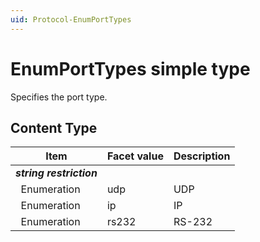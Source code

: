 ```yaml
---
uid: Protocol-EnumPortTypes
---
```


# EnumPortTypes simple type

Specifies the port type.

## Content Type

|Item|Facet value|Description|
|--- |--- |--- |
|***string restriction***|||
|&nbsp;&nbsp;Enumeration|udp|UDP|
|&nbsp;&nbsp;Enumeration|ip|IP|
|&nbsp;&nbsp;Enumeration|rs232|RS-232|
